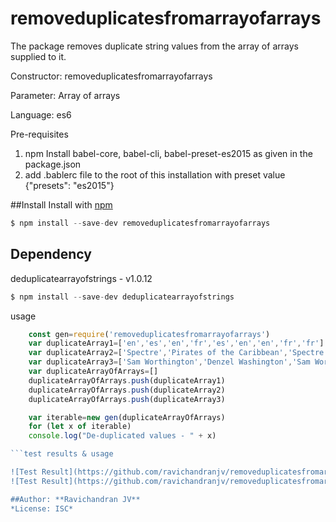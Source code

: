 # removeduplicatesfromarrayofarrays
The package removes duplicate string values from the array of arrays supplied to it.

Constructor: removeduplicatesfromarrayofarrays

Parameter: Array of arrays

Language: es6

Pre-requisites

1. npm Install babel-core, babel-cli, babel-preset-es2015 as given in the package.json 
2. add .bablerc file to the root of this installation with preset value {"presets": "es2015"}

##Install 
Install with [npm](http://npmjs.com)

```javascript
$ npm install --save-dev removeduplicatesfromarrayofarrays
```

## Dependency
deduplicatearrayofstrings - v1.0.12

```javascript
$ npm install --save-dev deduplicatearrayofstrings
```
usage

```javascript
    const gen=require('removeduplicatesfromarrayofarrays')
    var duplicateArray1=['en','es','en','fr','es','en','en','fr','fr']
    var duplicateArray2=['Spectre','Pirates of the Caribbean','Spectre','Avatar','Avatar']
    var duplicateArray3=['Sam Worthington','Denzel Washington','Sam Worthington','Sigourney Weaver','Denzel Washington','Sam Worthington']
    var duplicateArrayOfArrays=[]
    duplicateArrayOfArrays.push(duplicateArray1)
    duplicateArrayOfArrays.push(duplicateArray2)
    duplicateArrayOfArrays.push(duplicateArray3)

    var iterable=new gen(duplicateArrayOfArrays)
    for (let x of iterable)
    console.log("De-duplicated values - " + x)

```test results & usage

![Test Result](https://github.com/ravichandranjv/removeduplicatesfromarrayofarrays/blob/master/test-pass.GIF)
![Test Result](https://github.com/ravichandranjv/removeduplicatesfromarrayofarrays/blob/master/test-pass1.GIF)

##Author: **Ravichandran JV**
*License: ISC*

